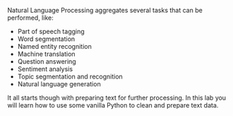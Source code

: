 Natural Language Processing aggregates several tasks that can be performed, like:

* Part of speech tagging
* Word segmentation
* Named entity recognition
* Machine translation
* Question answering
* Sentiment analysis
* Topic segmentation and recognition
* Natural language generation

It all starts though with preparing text for further processing. In this lab you will learn how to use some vanilla Python to clean and prepare text data.
